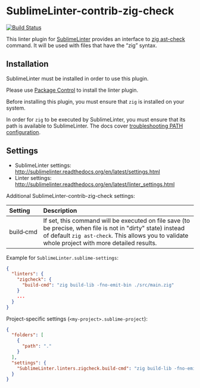 SublimeLinter-contrib-zig-check
================================

[![Build Status](https://travis-ci.org/SublimeLinter/SublimeLinter-contrib-zig-check.svg?branch=master)](https://travis-ci.org/SublimeLinter/SublimeLinter-contrib-zig-check)

This linter plugin for [SublimeLinter](https://github.com/SublimeLinter/SublimeLinter) provides an interface to [zig ast-check](https://ziglang.org/) command. It will be used with files that have the “zig” syntax.

## Installation
SublimeLinter must be installed in order to use this plugin. 

Please use [Package Control](https://packagecontrol.io) to install the linter plugin.

Before installing this plugin, you must ensure that `zig` is installed on your system.

In order for `zig` to be executed by SublimeLinter, you must ensure that its path is available to SublimeLinter. The docs cover [troubleshooting PATH configuration](http://sublimelinter.readthedocs.io/en/latest/troubleshooting.html#finding-a-linter-executable).

## Settings
- SublimeLinter settings: http://sublimelinter.readthedocs.org/en/latest/settings.html
- Linter settings: http://sublimelinter.readthedocs.org/en/latest/linter_settings.html

Additional SublimeLinter-contrib-zig-check settings:

| Setting  | Description   |
|:---------|:--------------|
| build&#8209;cmd | If set, this command will be executed on file save (to be precise, when file is not in "dirty" state) instead of default `zig ast-check`. This allows you to validate whole project with more detailed results. |

Example for `SublimeLinter.sublime-settings`:
```json
{
  "linters": {
    "zigcheck": {
      "build-cmd": "zig build-lib -fno-emit-bin ./src/main.zig"
    }
    ...
  }
}
```

Project-specific settings (`<my-project>.sublime-project`):
```json
{
  "folders": [
    {
      "path": "."
    }
  ],
  "settings": {
    "SublimeLinter.linters.zigcheck.build-cmd": "zig build-lib -fno-emit-bin ./src/main.zig"
  }
}
```
